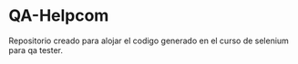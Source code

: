 # QA-Helpcom
Repositorio creado para alojar el codigo generado en el curso de selenium para qa tester.
